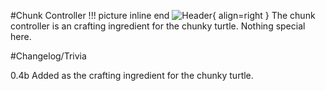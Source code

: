 #Chunk Controller
!!! picture inline end
    ![Header](https://srendi.de/wp-content/uploads/2021/03/Chunk-Controller.png){ align=right }
The chunk controller is an crafting ingredient for the chunky turtle.
Nothing special here.

#Changelog/Trivia

0.4b
Added as the crafting ingredient for the chunky turtle.
